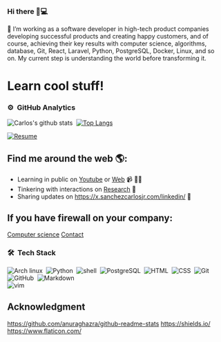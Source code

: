 ### Hi there 👋💻
🙋 I’m working as a software developer in high-tech product companies developing successful products and creating happy customers, and of course, achieving their key results with computer science, algorithms, database, Git, React, Laravel, Python, PostgreSQL, Docker, Linux, and so on. My current step is understanding the world before transforming it. 

# Learn cool stuff!
<!-- BLOG-POST-LIST:START -->
<!-- BLOG-POST-LIST:END -->

### ⚙️ &nbsp;GitHub Analytics
![Carlos's github stats](https://github-readme-stats.vercel.app/api?username=sanchezcarlosjr&theme=gotham&show_icons=true)&nbsp; [![Top Langs](https://github-readme-stats.vercel.app/api/top-langs/?username=sanchezcarlosjr&layout=compact&theme=gotham)](https://github.com/sanchezcarlosjr/)

[![Resume](http://img.youtube.com/vi/z5k5sTBLxo4/0.jpg)](http://www.youtube.com/watch?v=z5k5sTBLxo4 "How to create a resume?")

## Find me around the web 🌎: 
- Learning in public on <a href="https://x.sanchezcarlosjr.com/youtube">Youtube</a> or <a href="https://sanchezcarlosjr.com/">Web</a> 📹 ✍🏾
- Tinkering with interactions on <a href="hhttps://sanchezcarlosjr.com/research"> Research</a> 🏓
- Sharing updates on <a href="https://x.sanchezcarlosjr.com/linkedin">https://x.sanchezcarlosjr.com/linkedin/</a> 💼

## If you have firewall on your company:
[Computer science](https://sanchezcarlosjr.notion.site/b75185a17dbc48ec85018e7d1a18b054?v=6fefd7ded7fc4c289dbc957abf46814f)
[Contact](https://sanchezcarlosjr.notion.site/Carlos-Eduardo-S-nchez-Torres-d80df9eb663f440aa8076c6422c54a93)

### 🛠 &nbsp;Tech Stack
![Arch linux](https://img.shields.io/badge/-Arch_Linux-141a20?style=flat&logo=arch-linux)&nbsp;
![Python](https://img.shields.io/badge/-Python-141a20?style=flat&logo=python)&nbsp;
![shell](https://img.shields.io/badge/-Bash_Script-141a20?style=flat&logo=linux)&nbsp;
![PostgreSQL](https://img.shields.io/badge/-PostgreSQL-141a20?style=flat&logo=postgresql&logoColor=blue)&nbsp;
![HTML](https://img.shields.io/badge/-HTML-141a20?style=flat&logo=HTML5)&nbsp;
![CSS](https://img.shields.io/badge/-CSS-141a20?style=flat&logo=CSS3&logoColor=1572B6)&nbsp;
![Git](https://img.shields.io/badge/-Git-141a20?style=flat&logo=git)&nbsp;
![GitHub](https://img.shields.io/badge/-GitHub-141a20?style=flat&logo=github)&nbsp;
![Markdown](https://img.shields.io/badge/-Markdown-141a20?style=flat&logo=markdown)\
![vim](https://img.shields.io/badge/-Vim-141a20?style=flat&logo=vim)&nbsp;

## Acknowledgment
https://github.com/anuraghazra/github-readme-stats
https://shields.io/
https://www.flaticon.com/
